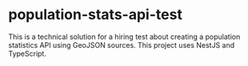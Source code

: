 # population-stats-api-test
This is a technical solution for a hiring test about creating a population statistics API using GeoJSON sources. This project uses NestJS and TypeScript.
